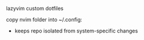lazyvim custom dotfiles

copy nvim folder into ~/.config:
  - keeps repo isolated from system-specific changes
